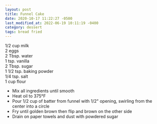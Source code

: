 ```yaml
---
layout: post
title: Funnel Cake
date: 2020-10-17 11:22:27 -0500
last_modified_at: 2022-06-19 10:11:19 -0400
category: dessert
tags: bread fried
---
```

1/2 cup milk  
2 eggs  
2 Tbsp. water  
1 tsp. vanilla  
2 Tbsp. sugar  
1 1/2 tsp. baking powder  
1/4 tsp. salt  
1 cup flour  

  * Mix all ingredients until smooth
  * Heat oil to 375°F
  * Pour 1/2 cup of batter from funnel with 1/2" opening, swirling from the center into a circle
  * Fry until golden brown then flip and brown on the other side
  * Drain on paper towels and dust with powdered sugar

